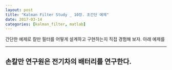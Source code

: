 ```yaml
---
layout: post
title: "Kalman Filter Study _ 10장. 초간단 예제"
date: 2017-03-14
categories: [kalman_filter, matlab]
---
```


간단한 예제로 칼만 필터를 어떻게 설계하고 구현하는지 직접 경험해 보자. 아래 예제를

---  
손칼만 연구원은 전기차의 배터리를 연구한다.  
---
